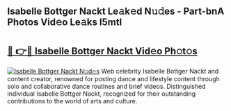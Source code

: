 ## Isabelle Bottger Nackt Le𝚊k𝚎d N𝚞𝚍es - Part-bnA Photos Vid𝚎o Le𝚊ks l5mtl

# <h2><a href="http://fb4uq3f.evod.top/?m=Isabelle+Bottger+Nackt">🔗 👉🔴 Isabelle Bottger Nackt Vid𝚎o Ph𝚘t𝚘s</a></h2>

[![Isabelle Bottger Nackt N𝚞d𝚎s](https://i.imgur.com/8V9OHl7.gif)](http://fb4uq3f.evod.top/?m=Isabelle+Bottger+Nackt)
Web celebrity Isabelle Bottger Nackt and content creator, renowned for posting dance and lifestyle content through solo and collaborative dance routines and brief videos. Distinguished individual Isabelle Bottger Nackt, recognized for their outstanding contributions to the world of arts and culture. 
